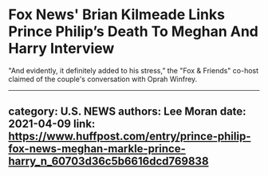 # Fox News' Brian Kilmeade Links Prince Philip’s Death To Meghan And Harry Interview

"And evidently, it definitely added to his stress,” the "Fox & Friends" co-host claimed of the couple's conversation with Oprah Winfrey.

---
category: U.S. NEWS
authors: Lee Moran
date: 2021-04-09
link: https://www.huffpost.com/entry/prince-philip-fox-news-meghan-markle-prince-harry_n_60703d36c5b6616dcd769838
---
